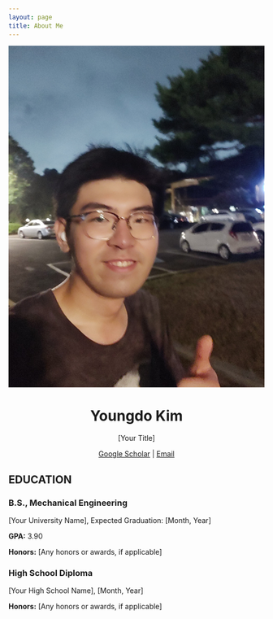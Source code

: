 ```yaml
---
layout: page
title: About Me
---
```





<div class="profile" style="text-align: center;">
  <img src="/smile.jpg" alt="Profile Picture" style="display: block; margin: 0 auto;">
  <h1>Youngdo Kim</h1>
  <p>[Your Title]</p>
  <div class="contact-info">
    <a href="[Google Scholar Link]">Google Scholar</a> | 
    <a href="mailto:[Your Email]">Email</a>
  </div>
</div>

<div class="education">
  <h2>EDUCATION</h2>
        
  <!-- B.S. Section -->
  <div class="education-section">
    <h3>B.S., Mechanical Engineering</h3>
    <p>[Your University Name], Expected Graduation: [Month, Year]</p>
    <p><strong>GPA:</strong> 3.90</p>
    <p><strong>Honors:</strong> [Any honors or awards, if applicable]</p>
  </div>

<!-- High School Diploma Section -->
<div class="education-section">
  <h3>High School Diploma</h3>
  <p>[Your High School Name], [Month, Year]</p>
  <p><strong>Honors:</strong> [Any honors or awards, if applicable]</p>
</div>


